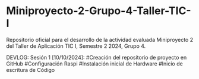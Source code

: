 # Miniproyecto-2-Grupo-4-Taller-TIC-I
Repositorio oficial para el desarrollo de la actividad evaluada Miniproyecto 2 del Taller de Aplicación TIC I, Semestre 2 2024, Grupo 4.

DEVLOG:
Sesión 1 [10/10/2024]:
#Creación del repositorio de proyecto en GitHub
#Configuración Raspi
#Instalación inicial de Hardware
#Inicio de escritura de Código
